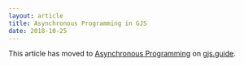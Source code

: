 ```yaml
---
layout: article
title: Asynchronous Programming in GJS
date: 2018-10-25
---
```


This article has moved to [Asynchronous Programming][asynchronous-programming]
on [gjs.guide][gjs-guide].

[asynchronous-programming]: https://gjs.guide/guides/gjs/asynchronous-programming.html
[gjs-guide]: https://gjs.guide/guides/gjs/asynchronous-programming.html

